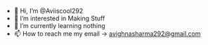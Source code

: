 - 👋 Hi, I’m @Aviiscool292
- 👀 I’m interested in Making Stuff
- 🌱 I’m currently learning nothing
- 📫 How to reach me my email -> avighnasharma292@gmail.com

<!---
Aviiscool292/Aviiscool292 is a ✨ special ✨ repository because its `README.md` (this file) appears on your GitHub profile.
You can click the Preview link to take a look at your changes.
--->

